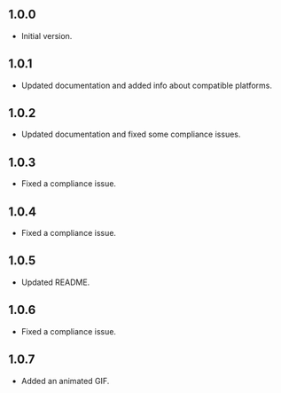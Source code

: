 ## 1.0.0

* Initial version.

## 1.0.1

* Updated documentation and added info about compatible platforms.

## 1.0.2

* Updated documentation and fixed some compliance issues.

## 1.0.3

* Fixed a compliance issue.

## 1.0.4

* Fixed a compliance issue.

## 1.0.5

* Updated README.

## 1.0.6

* Fixed a compliance issue.

## 1.0.7

* Added an animated GIF.